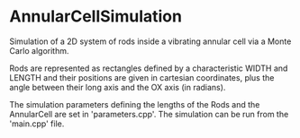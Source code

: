 # AnnularCellSimulation
Simulation of a 2D system of rods inside a vibrating annular cell via a Monte Carlo algorithm.

Rods are represented as rectangles defined by a characteristic WIDTH and LENGTH and their positions are given in cartesian coordinates, plus the angle between their long axis and the OX axis (in radians).

The simulation parameters defining the lengths of the Rods and the AnnularCell are set in 'parameters.cpp'. 
The simulation can be run from the 'main.cpp' file. 
